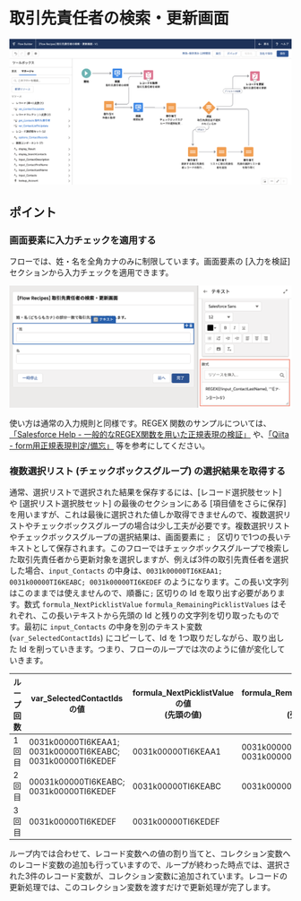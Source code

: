 # 取引先責任者の検索・更新画面

![](screenshot.png)

## ポイント
### 画面要素に入力チェックを適用する
フローでは、姓・名を全角カナのみに制限しています。画面要素の [入力を検証] セクションから入力チェックを適用できます。

![](regex.png)

使い方は通常の入力規則と同様です。REGEX 関数のサンプルについては、[「Salesforce Help - 一般的なREGEX関数を用いた正規表現の検証」](https://help.salesforce.com/articleView?id=000334073&language=ja&type=1&mode=1) や、[「Qiita - form用正規表現判定/備忘」](https://qiita.com/fubarworld2/items/9da655df4d6d69750c06) 等を参考にしてください。

### 複数選択リスト (チェックボックスグループ) の選択結果を取得する
通常、選択リストで選択された結果を保存するには、[レコード選択肢セット] や [選択リスト選択肢セット] の最後のセクションにある [項目値をさらに保存] を用いますが、これは最後に選択された値しか取得できませんので、複数選択リストやチェックボックスグループの場合は少し工夫が必要です。複数選択リストやチェックボックスグループの選択結果は、画面要素に `; ` 区切りで1つの長いテキストとして保存されます。このフローではチェックボックスグループで検索した取引先責任者から更新対象を選択しますが、例えば3件の取引先責任者を選択した場合、`input_Contacts` の中身は、`0031k00000TI6KEAA1; 0031k00000TI6KEABC; 0031k00000TI6KEDEF` のようになります。この長い文字列はこのままでは使えませんので、順番に`;` 区切りの Id を取り出す必要があります。数式 `formula_NextPicklistValue` `formula_RemainingPicklistValues` はそれぞれ、この長いテキストから先頭の Id と残りの文字列を切り取ったものです。最初に `input_Contacts` の中身を別のテキスト変数 (`var_SelectedContactIds`) にコピーして、Id を 1つ取りだしながら、取り出した Id を削っていきます。つまり、フローのループでは次のように値が変化していきます。

|ループ回数|var_SelectedContactIds の値| formula_NextPicklistValue の値<br>(先頭の値)|formula_RemainingPicklistValues の値<br>(残った値)|
|--|--|--|--|
|1回目|0031k00000TI6KEAA1; 0031k00000TI6KEABC; 0031k00000TI6KEDEF|0031k00000TI6KEAA1|0031k00000TI6KEABC; 0031k00000TI6KEDEF|
|2回目|00031k00000TI6KEABC; 0031k00000TI6KEDEF|0031k00000TI6KEABC|0031k00000TI6KEDEF|
|3回目|0031k00000TI6KEDEF|0031k00000TI6KEDEF||

ループ内では合わせて、レコード変数への値の割り当てと、コレクション変数へのレコード変数の追加も行っていますので、ループが終わった時点では、選択された3件のレコード変数が、コレクション変数に追加されています。レコードの更新処理では、このコレクション変数を渡すだけで更新処理が完了します。
